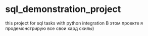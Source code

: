 # sql_demonstration_project
this project for sql tasks with python integration
В этом проекте я продемонстрирую все свои хард скилы)
